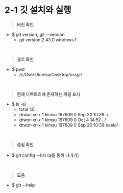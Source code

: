 # 2-1 깃 설치와 실행

> **버전 확인**
- $ git version, git --version
  - git version 2.43.0.windows.1
<br>

> **경로 확인**
- $ pwd
  - /c/Users/kimsu/Desktop/ossgit
<br>

> **현재 디렉토리에 존재하는 파일 표시**
- $ ls -al
  - total 40
  - drwxr-xr-x 1 kimsu 197609 0 Sep 20 10:39 ./
  - drwxr-xr-x 1 kimsu 197609 0 Oct  4 14:57 ../
  - drwxr-xr-x 1 kimsu 197609 0 Sep 20 10:39 basic/

<br>

> **설정 확인**

- $ git config --list (q를 통해 나가기)

<br>

> **도움**

- $ git --help
